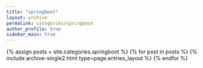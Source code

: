 ```yaml
---
title: "springboot"
layout: archive
permalink: categories/springboot
author_profile: true
sidebar_main: true
---
```


{% assign posts = site.categories.springboot %}
{% for post in posts %} {% include archive-single2.html type=page.entries_layout %} {% endfor %}